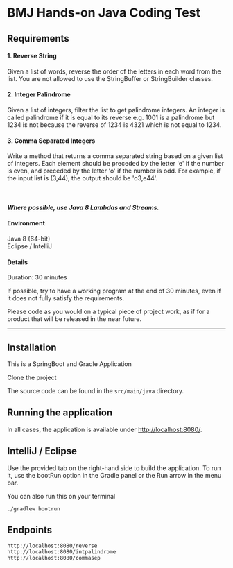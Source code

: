 # BMJ Hands-on Java Coding Test

## Requirements 
#### 1. Reverse String
Given a list of words, reverse the order of the letters in each word from the list. You are not allowed to use the StringBuffer or StringBuilder classes.

#### 2. Integer Palindrome
Given a list of integers, filter the list to get palindrome integers. An integer is called palindrome if it is equal to its reverse e.g. 1001 is a palindrome but 1234 is not because the reverse of 1234 is 4321 which is not equal to 1234.

#### 3. Comma Separated Integers 
Write a method that returns a comma separated string based on a given list of integers. Each element should be preceded by the letter 'e' if the number is even, and preceded by the letter 'o' if the number is odd. For example, if the input list is (3,44), the output should be 'o3,e44'. 

<br/>

#### <i>Where possible, use Java 8 Lambdas and Streams.</i>

#### Environment
Java 8 (64-bit) <br/>
Eclipse / IntelliJ

#### Details

Duration: 30 minutes

If possible, try to have a working program at the end of 30 minutes, even if it does not fully satisfy the requirements.

Please code as you would on a typical piece of project work, as if for a product that will be released in the near future.


----
## Installation
This is a SpringBoot and Gradle Application

Clone the project

The source code can be found in the `src/main/java` directory.


## Running the application

In all cases, the application is available under <http://localhost:8080/>.
   
## IntelliJ / Eclipse

Use the provided tab on the right-hand side to build the application.
To run it, use the bootRun option in the Gradle panel or the Run arrow in
the menu bar.

You can also run this on your terminal
    
    ./gradlew bootrun
    
## Endpoints
    
    http://localhost:8080/reverse
    http://localhost:8080/intpalindrome
    http://localhost:8080/commasep

